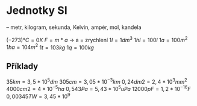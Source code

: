 # Jednotky SI
– metr, kilogram, sekunda, Kelvin, ampér, mol, kandela 

$(-273)°C = 0K$
$F = m*a$
-> a = zrychlení 
$1l = 1dm^3$
$1hl = 100l$
$1a = 100m^2$
$1ha = 104m^2$ 
$1t = 103kg$
$1q = 100kg$

## Příklady
$35km = 3,5 * 10^5dm$
$305cm = 3,05 * 10^{-3}km$
$0,24 dm2 = 2,4 * 10^3mm^2$
$4000cm2 = 4 * 10^{-5} ha$
$0,543Pa = 5,43 * 10^5 uPa$
$12000pF = 1,2 * 10^{-16}F$
$0,00345TW = 3,45 * 10^9$